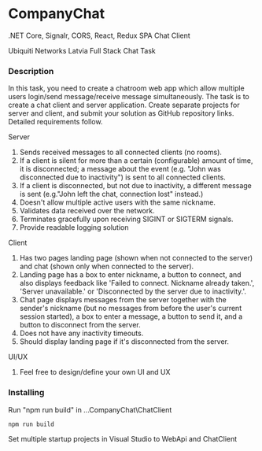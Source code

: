 # CompanyChat
.NET Core, Signalr, CORS, React, Redux SPA Chat Client

Ubiquiti Networks Latvia Full Stack Chat Task

### Description

In this task, you need to create a chatroom web app which allow multiple users login/send message/receive message simultaneously.
The task is to create a chat client and server application. Create separate projects for server
and client, and submit your solution as GitHub repository links. Detailed requirements follow.

Server
1. Sends received messages to all connected clients (no rooms).
2. If a client is silent for more than a certain (configurable) amount of time, it is disconnected; a message about the event (e.g. "John was disconnected due to inactivity") is sent to all connected clients.
3. If a client is disconnected, but not due to inactivity, a different message is sent (e.g."John left the chat, connection lost" instead.)
4. Doesn't allow multiple active users with the same nickname.
5. Validates data received over the network.
6. Terminates gracefully upon receiving SIGINT or SIGTERM signals.
7. Provide readable logging solution

Client
1. Has two pages landing page (shown when not connected to the server) and chat (shown only when connected to the server).
2. Landing page has a box to enter nickname, a button to connect, and also displays feedback like 'Failed to connect. Nickname already taken.', 'Server unavailable.' or 'Disconnected by the server due to inactivity.'.
3. Chat page displays messages from the server together with the sender's nickname (but no messages from before the user's current session started), a box to enter a message,
a button to send it, and a button to disconnect from the server.
4. Does not have any inactivity timeouts.
5. Should display landing page if it's disconnected from the server.

UI/UX
1. Feel free to design/define your own UI and UX

### Installing

Run "npm run build" in ...CompanyChat\ChatClient

```
npm run build
```

Set multiple startup projects in Visual Studio to WebApi and ChatClient
